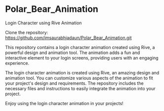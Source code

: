 # Polar_Bear_Animation
Login Character using Rive Animation

Clone the repository: https://github.com/imsaurabhjadaun/Polar_Bear_Animation.git

This repository contains a login character animation created using Rive, a powerful design and animation tool. The animation adds a fun and interactive element to your login screens, providing users with an engaging experience.

The login character animation is created using Rive, an amazing design and animation tool. You can customize various aspects of the animation to fit your project's design and requirements. The repository includes the necessary files and instructions to easily integrate the animation into your project.

Enjoy using the login character animation in your projects!
